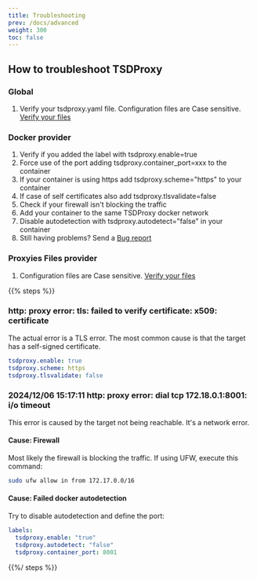 ```yaml
---
title: Troubleshooting
prev: /docs/advanced
weight: 300
toc: false
---
```


## How to troubleshoot TSDProxy

### Global

1. Verify your tsdproxy.yaml file. Configuration files are Case sensitive.
[Verify your files](http://localhost:1313/docs/serverconfig/#sample-configuration-file)

### Docker provider

1. Verify if you added the label with tsdproxy.enable=true
2. Force use of the port adding tsdproxy.container_port=xxx to the container
3. If your container is using https add tsdproxy.scheme="https" to your container
4. If case of self certificates also add tsdproxy.tlsvalidate=false
5. Check if your firewall isn't blocking the traffic
6. Add your container to the same TSDProxy docker network
7. Disable autodetection with tsdproxy.autodetect="false" in your container
8. Still having problems? Send a [Bug report](https://github.com/almeidapaulopt/tsdproxy/issues/new/choose)

### Proxyies Files provider

1. Configuration files are Case sensitive. [Verify your files](/docs/files/#proxy-list-file-options)

{{% steps %}}

### http: proxy error: tls: failed to verify certificate: x509: certificate

The actual error is a TLS error. The most common cause is that the target has a
self-signed certificate.

```yaml
tsdproxy.enable: true
tsdproxy.scheme: https
tsdproxy.tlsvalidate: false
```

### 2024/12/06 15:17:11 http: proxy error: dial tcp 172.18.0.1:8001: i/o timeout

This error is caused by the target not being reachable. It's a network error.

#### Cause: Firewall

Most likely the firewall is blocking the traffic. If using UFW, execute this command:

```bash
sudo ufw allow in from 172.17.0.0/16
```

#### Cause: Failed docker autodetection

Try to disable autodetection and define the port:

```yaml
labels:
  tsdproxy.enable: "true"
  tsdproxy.autodetect: "false"
  tsdproxy.container_port: 8001
```

{{%/ steps %}}
